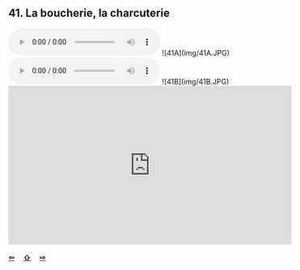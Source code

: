 ## 41. La boucherie, la charcuterie

  <audio controls>
    <source src="sound/41A.ogg"></source>
  </audio>
![41A](img/41A.JPG)

  <audio controls>
    <source src="sound/41B.ogg"></source>
  </audio>
![41B](img/41B.JPG)

<iframe width="560" height="315" src="https://www.youtube.com/embed/7Z1gfhBGr_Y" frameborder="0" allow="accelerometer; autoplay; encrypted-media; gyroscope; picture-in-picture" allowfullscreen></iframe>

<p style='font-weight:bolder'>
  <a href='40.html' title='Önceki sayfa'>⇦</a>&emsp;
  <a href='..' title='Ana sayfa'>⇧</a>&emsp;
  <a href='42.html' title='Sonraki sayfa'>⇨</a>
</p>